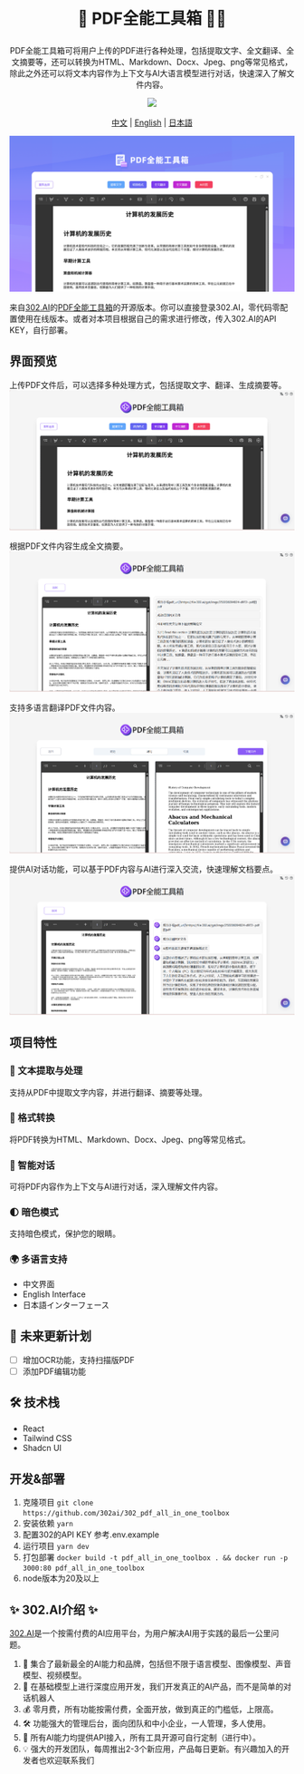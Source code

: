 # <p align="center"> 📝 PDF全能工具箱 🚀✨</p>

<p align="center">PDF全能工具箱可将用户上传的PDF进行各种处理，包括提取文字、全文翻译、全文摘要等，还可以转换为HTML、Markdown、Docx、Jpeg、png等常见格式，除此之外还可以将文本内容作为上下文与AI大语言模型进行对话，快速深入了解文件内容。</p>

<p align="center"><a href="https://302.ai/product/detail/25" target="blank"><img src="https://file.302.ai/gpt/imgs/github/20250102/72a57c4263944b73bf521830878ae39a.png" /></a></p >

<p align="center"><a href="README_zh.md">中文</a> | <a href="README.md">English</a> | <a href="README_ja.md">日本語</a></p>

![](docs/302_AI_PDF.png)

来自[302.AI](https://302.ai)的[PDF全能工具箱](https://302.ai/product/detail/25)的开源版本。你可以直接登录302.AI，零代码零配置使用在线版本。或者对本项目根据自己的需求进行修改，传入302.AI的API KEY，自行部署。

## 界面预览
上传PDF文件后，可以选择多种处理方式，包括提取文字、翻译、生成摘要等。
![](docs/302_PDF_All-in-One_Toolbox_screenshot_01.png)

根据PDF文件内容生成全文摘要。
![](docs/302_PDF_All-in-One_Toolbox_screenshot_02.png)           

支持多语言翻译PDF文件内容。
![](docs/302_PDF_All-in-One_Toolbox_screenshot_03.png)        

提供AI对话功能，可以基于PDF内容与AI进行深入交流，快速理解文档要点。
![](docs/302_PDF_All-in-One_Toolbox_screenshot_04.png)      

## 项目特性
### 📝 文本提取与处理
支持从PDF中提取文字内容，并进行翻译、摘要等处理。
### 🔄 格式转换
将PDF转换为HTML、Markdown、Docx、Jpeg、png等常见格式。
### 🤖 智能对话
可将PDF内容作为上下文与AI进行对话，深入理解文件内容。
### 🌓 暗色模式
支持暗色模式，保护您的眼睛。
### 🌍 多语言支持
  - 中文界面
  - English Interface
  - 日本語インターフェース

## 🚩 未来更新计划
- [ ] 增加OCR功能，支持扫描版PDF
- [ ] 添加PDF编辑功能

## 🛠️ 技术栈
- React
- Tailwind CSS
- Shadcn UI

## 开发&部署
1. 克隆项目 `git clone https://github.com/302ai/302_pdf_all_in_one_toolbox`
2. 安装依赖 `yarn`
3. 配置302的API KEY 参考.env.example
4. 运行项目 `yarn dev`
5. 打包部署 `docker build -t pdf_all_in_one_toolbox . && docker run -p 3000:80 pdf_all_in_one_toolbox`
6. node版本为20及以上


## ✨ 302.AI介绍 ✨
[302.AI](https://302.ai)是一个按需付费的AI应用平台，为用户解决AI用于实践的最后一公里问题。
1. 🧠 集合了最新最全的AI能力和品牌，包括但不限于语言模型、图像模型、声音模型、视频模型。
2. 🚀 在基础模型上进行深度应用开发，我们开发真正的AI产品，而不是简单的对话机器人
3. 💰 零月费，所有功能按需付费，全面开放，做到真正的门槛低，上限高。
4. 🛠 功能强大的管理后台，面向团队和中小企业，一人管理，多人使用。
5. 🔗 所有AI能力均提供API接入，所有工具开源可自行定制（进行中）。
6. 💡 强大的开发团队，每周推出2-3个新应用，产品每日更新。有兴趣加入的开发者也欢迎联系我们
